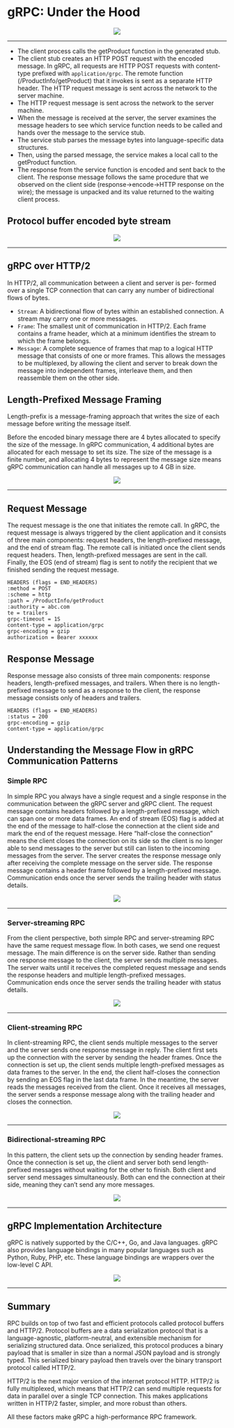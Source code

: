 # gRPC: Under the Hood

<div align="center">
    <img src="images/grpc-workflow.png">
</div>

---

- The client process calls the getProduct function in the generated stub.
- The client stub creates an HTTP POST request with the encoded message. In gRPC, all requests are HTTP POST requests with content-type prefixed with `application/grpc`. The remote function (/ProductInfo/getProduct) that it invokes is sent as a separate HTTP header. The HTTP request message is sent across the network to the server machine.
- The HTTP request message is sent across the network to the server machine.
- When the message is received at the server, the server examines the message headers to see which service function needs to be called and hands over the message to the service stub.
- The service stub parses the message bytes into language-specific data structures.
- Then, using the parsed message, the service makes a local call to the getProduct function.
- The response from the service function is encoded and sent back to the client. The response message follows the same procedure that we observed on the client side (response→encode→HTTP response on the wire); the message is unpacked and its value returned to the waiting client process.

## Protocol buffer encoded byte stream

<div align="center">
    <img src="images/protocol-buffer-encoded-byte-stream.png">
</div>

---

## gRPC over HTTP/2
In HTTP/2, all communication between a client and server is per‐ formed over a single TCP connection that can carry any number of
bidirectional flows of bytes.

- `Stream`: A bidirectional flow of bytes within an established connection. A stream may carry one or more messages.
- `Frame`: The smallest unit of communication in HTTP/2. Each frame contains a frame header, which at a minimum identifies the stream to which the frame belongs.
- `Message`: A complete sequence of frames that map to a logical HTTP message that consists of one or more frames. This
allows the messages to be multiplexed, by allowing the client and server to break down the message into independent
frames, interleave them, and then reassemble them on the other side.

## Length-Prefixed Message Framing
Length-prefix is a message-framing approach that writes the size of each message before writing the message itself.

Before the encoded binary message there are 4 bytes allocated to specify the size of the message. In gRPC communication, 4 additional bytes are allocated for each message to set its size. The size of the message is a finite number, and allocating 4 bytes to represent the message size means gRPC communication can handle all messages up to 4 GB in size.

<div align="center">
    <img src="images/length-prefix-message.png">
</div>

---

## Request Message
The request message is the one that initiates the remote call. In gRPC, the request message is always triggered by the client application and it consists of three main components: request headers, the length-prefixed message, and the end of stream flag. The remote call is initiated once the client sends request headers. Then, length-prefixed messages are sent in the call. Finally, the EOS (end of stream) flag is sent to notify the recipient that we finished sending the request message.

```
HEADERS (flags = END_HEADERS)
:method = POST
:scheme = http
:path = /ProductInfo/getProduct
:authority = abc.com
te = trailers
grpc-timeout = 1S
content-type = application/grpc
grpc-encoding = gzip
authorization = Bearer xxxxxx
```

## Response Message
Response message also consists of three main components: response headers, length-prefixed messages, and trailers. When there is no length-prefixed message to send as a response to the client, the response message consists only of headers and trailers.

```
HEADERS (flags = END_HEADERS)
:status = 200
grpc-encoding = gzip
content-type = application/grpc
```

## Understanding the Message Flow in gRPC Communication Patterns
### Simple RPC
In simple RPC you always have a single request and a single response in the communication between the gRPC server and gRPC client. The
request message contains headers followed by a length-prefixed message, which can span one or more data frames. An end of stream (EOS) flag is added at the end of the message to half-close the connection at the client side and mark the end of the request message. Here “half-close the connection” means the client closes the connection on its side so the client is no longer able to send messages to the server but still can listen to the incoming messages from the server. The server creates the response message only after receiving the complete message on the server side. The response message contains a header frame followed by a length-prefixed message. Communication ends once the server sends the trailing header with status details.

<div align="center">
    <img src="images/simple-grpc-message-flow.png">
</div>

---

### Server-streaming RPC
From the client perspective, both simple RPC and server-streaming RPC have the same request message flow. In both cases, we send one request message. The main difference is on the server side. Rather than sending one response message to the client, the server sends multiple messages. The server waits until it receives the completed request message and sends the response headers and multiple length-prefixed messages. Communication ends once the server sends the trailing header with status details.

<div align="center">
    <img src="images/server-stream-message-flow.png">
</div>

---

### Client-streaming RPC
In client-streaming RPC, the client sends multiple messages to the server and the server sends one response message in reply. The client first sets up the connection with the server by sending the header frames. Once the connection is set up, the client sends multiple length-prefixed messages as data frames to the server. In the end, the client half-closes the connection by sending an EOS flag in the last data frame. In the meantime, the server reads the messages received from the client. Once it receives all messages, the server sends a response message along with the trailing header and closes the connection.

<div align="center">
    <img src="images/client-streaming-message-flow.png">
</div>

---

### Bidirectional-streaming RPC
In this pattern, the client sets up the connection by sending header frames. Once the connection is set up, the client and server both send length-prefixed messages without waiting for the other to finish. Both client and server send messages simultaneously. Both can end the connection at their side, meaning they can’t send any more messages. 

<div align="center">
    <img src="images/bidirectional-streaming-message-flow.png">
</div>

---

## gRPC Implementation Architecture
gRPC is natively supported by the C/C++, Go, and Java languages. gRPC also provides language bindings in many popular languages such as Python, Ruby, PHP, etc. These language bindings are wrappers over the low-level C API.

<div align="center">
    <img src="images/grpc-framework.png">
</div>

---

## Summary
RPC builds on top of two fast and efficient protocols called protocol buffers and HTTP/2. Protocol buffers are a data serialization protocol that is a language-agnostic, platform-neutral, and extensible mechanism for serializing structured data. Once serialized, this protocol produces a binary payload that is smaller in size than a normal JSON payload and is strongly typed. This serialized binary payload then travels over the binary transport protocol called HTTP/2.

HTTP/2 is the next major version of the internet protocol HTTP. HTTP/2 is fully multiplexed, which means that HTTP/2 can send multiple requests for data in parallel over a single TCP connection. This makes applications written in HTTP/2 faster, simpler, and more robust than others.

All these factors make gRPC a high-performance RPC framework.